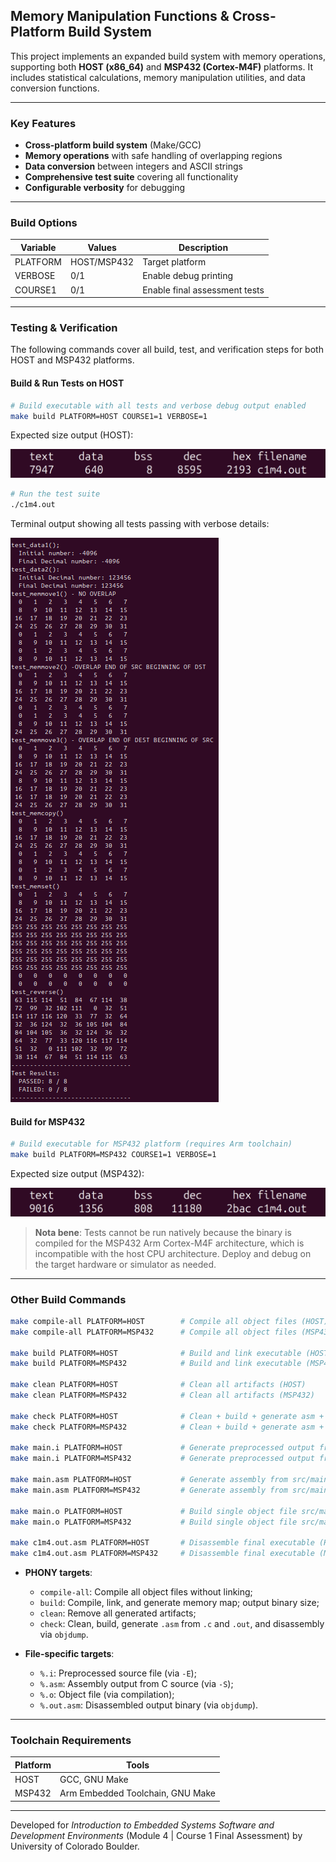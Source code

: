 ## Memory Manipulation Functions & Cross-Platform Build System

This project implements an expanded build system with memory operations, supporting both **HOST (x86_64)** and **MSP432 (Cortex-M4F)** platforms. It includes statistical calculations, memory manipulation utilities, and data conversion functions.

---

### Key Features

- **Cross-platform build system** (Make/GCC)  
- **Memory operations** with safe handling of overlapping regions  
- **Data conversion** between integers and ASCII strings  
- **Comprehensive test suite** covering all functionality  
- **Configurable verbosity** for debugging

---

### Build Options

| Variable | Values | Description |
| --- | --- | --- |
| PLATFORM | HOST/MSP432 | Target platform |
| VERBOSE | 0/1 | Enable debug printing |
| COURSE1 | 0/1 | Enable final assessment tests |

---

### Testing & Verification

The following commands cover all build, test, and verification steps for both HOST and MSP432 platforms.

#### Build & Run Tests on HOST

```bash
# Build executable with all tests and verbose debug output enabled
make build PLATFORM=HOST COURSE1=1 VERBOSE=1
```

Expected size output (HOST):

![Freehand Drawing.svg](assets/01-host-size.png)

```bash
# Run the test suite
./c1m4.out
```

Terminal output showing all tests passing with verbose details:

![Freehand Drawing.svg](assets/02-host-test-suite.png)

#### Build for MSP432

```bash
# Build executable for MSP432 platform (requires Arm toolchain)
make build PLATFORM=MSP432 COURSE1=1 VERBOSE=1
```

Expected size output (MSP432):

![Freehand Drawing.svg](assets/03-arm-none-eabi-size.png)

> **Nota bene**: Tests cannot be run natively because the binary is compiled for the MSP432 Arm Cortex-M4F architecture, which is incompatible with the host CPU architecture. Deploy and debug on the target hardware or simulator as needed.

---

### Other Build Commands

```bash
make compile-all PLATFORM=HOST        # Compile all object files (HOST)
make compile-all PLATFORM=MSP432      # Compile all object files (MSP432)

make build PLATFORM=HOST              # Build and link executable (HOST)
make build PLATFORM=MSP432            # Build and link executable (MSP432)

make clean PLATFORM=HOST              # Clean all artifacts (HOST)
make clean PLATFORM=MSP432            # Clean all artifacts (MSP432)

make check PLATFORM=HOST              # Clean + build + generate asm + disassemble (HOST)
make check PLATFORM=MSP432            # Clean + build + generate asm + disassemble (MSP432)

make main.i PLATFORM=HOST             # Generate preprocessed output from src/main.c (HOST)
make main.i PLATFORM=MSP432           # Generate preprocessed output from src/main.c (MSP432)

make main.asm PLATFORM=HOST           # Generate assembly from src/main.c (HOST)
make main.asm PLATFORM=MSP432         # Generate assembly from src/main.c (MSP432)

make main.o PLATFORM=HOST             # Build single object file src/main.o (HOST)
make main.o PLATFORM=MSP432           # Build single object file src/main.o (MSP432)

make c1m4.out.asm PLATFORM=HOST       # Disassemble final executable (HOST)
make c1m4.out.asm PLATFORM=MSP432     # Disassemble final executable (MSP432)
```

- **PHONY targets**:  
    - `compile-all`: Compile all object files without linking;  
    - `build`: Compile, link, and generate memory map; output binary size;  
    - `clean`: Remove all generated artifacts;  
    - `check`: Clean, build, generate `.asm` from `.c` and `.out`, and disassembly via `objdump`.

- **File-specific targets**:  
    - `%.i`: Preprocessed source file (via `-E`);  
    - `%.asm`: Assembly output from C source (via `-S`);  
    - `%.o`: Object file (via compilation);  
    - `%.out.asm`: Disassembled output binary (via `objdump`).

---

### Toolchain Requirements

| Platform | Tools |
| --- | --- |
| HOST | GCC, GNU Make |
| MSP432 | Arm Embedded Toolchain, GNU Make |

---

Developed for *Introduction to Embedded Systems Software and Development Environments* (Module 4 | Course 1 Final Assessment) by University of Colorado Boulder.
